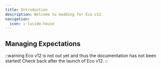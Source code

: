 ```yaml
---
title: Introduction
description: Welcome to modding for Eco v12.
navigation:
  icon: i-lucide-house
---
```


## Managing Expectations

::warning
Eco v12 is not out yet and thus the documentation has not been started! Check back after the launch of Eco v12.
::